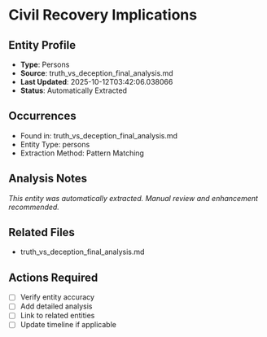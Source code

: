 # Civil Recovery Implications

## Entity Profile
- **Type**: Persons
- **Source**: truth_vs_deception_final_analysis.md
- **Last Updated**: 2025-10-12T03:42:06.038066
- **Status**: Automatically Extracted

## Occurrences
- Found in: truth_vs_deception_final_analysis.md
- Entity Type: persons
- Extraction Method: Pattern Matching

## Analysis Notes
*This entity was automatically extracted. Manual review and enhancement recommended.*

## Related Files
- truth_vs_deception_final_analysis.md

## Actions Required
- [ ] Verify entity accuracy
- [ ] Add detailed analysis
- [ ] Link to related entities
- [ ] Update timeline if applicable
